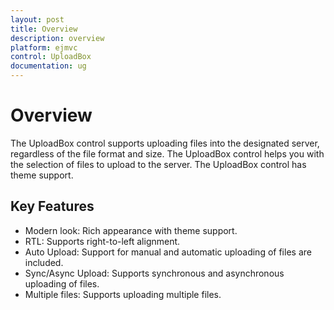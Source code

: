 ```yaml
---
layout: post
title: Overview
description: overview
platform: ejmvc
control: UploadBox
documentation: ug
---
```


# Overview

The UploadBox control supports uploading files into the designated server, regardless of the file format and size. The UploadBox control helps you with the selection of files to upload to the server. The UploadBox control has theme support.

## Key Features

* Modern look: Rich appearance with theme support.
* RTL: Supports right-to-left alignment.
* Auto Upload: Support for manual and automatic uploading of files are included.
* Sync/Async Upload: Supports synchronous and asynchronous uploading of files.
* Multiple files: Supports uploading multiple files.
